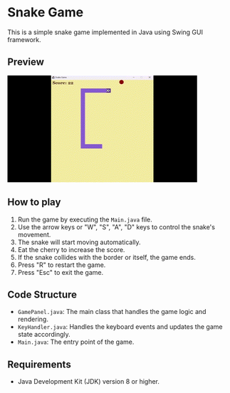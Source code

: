 # Snake Game

This is a simple snake game implemented in Java using Swing GUI framework.

## Preview

![Snake Game](src/res/gifs/java-snake-game.gif)

## How to play

1. Run the game by executing the `Main.java` file.
2. Use the arrow keys or "W", "S", "A", "D" keys to control the snake's movement.
3. The snake will start moving automatically.
4. Eat the cherry to increase the score.
5. If the snake collides with the border or itself, the game ends.
6. Press "R" to restart the game.
7. Press "Esc" to exit the game.

## Code Structure

- `GamePanel.java`: The main class that handles the game logic and rendering.
- `KeyHandler.java`: Handles the keyboard events and updates the game state accordingly.
- `Main.java`: The entry point of the game.

## Requirements

- Java Development Kit (JDK) version 8 or higher.